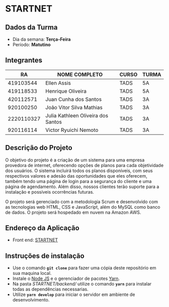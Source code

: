 # **STARTNET**

## Dados da Turma
* Dia da semana: **Terça-Feira**
* Período: **Matutino**

## Integrantes
| RA   | NOME COMPLETO | CURSO | TURMA |
|------|---------------|-------|-------|
| 419103544 | Ellen Assis | TADS  | 5A    |
| 419118533 | Henrique Oliveira   | TADS  | 5A    |
| 420112571 | Juan Cunha dos Santos | TADS  | 3A    |
| 920100250 | João Vitor Silva Mathias | TADS  | 3A    |
| 2220110327 | Julia Kathleen Oliveira dos Santos| TADS  | 3A |
| 920116114 | Victor Ryuichi Nemoto| TADS  | 3A |

## Descrição do Projeto

O objetivo do projeto é a criação de um sistema para uma empresa provedora de internet, oferecendo opções de planos para cada objetividade dos usuários.
O sistema incluirá todos os planos disponíveis, com seus respectivos valores e adesão das oportunidades que eles oferecem, também tendo uma página de login para a segurança do cliente e uma página de agendamento. Além disso, nossos clientes terão suporte para a instalação e possíveis ocorrências futuras.

O projeto será gerenciado com a metodologia Scrum e desenvolvido com as tecnologias web HTML, CSS e JavaScript, além do MySQL como banco de dados. O projeto será hospedado em nuvem na Amazon AWS.

## Endereço da Aplicação
  - Front end: [STARTNET](startnet.vercel.app)

## Instruções de instalação

  - Use o comando **`git clone`** para fazer uma cópia deste repositório em sua maquina local.
  - Instale o [Node JS](https://nodejs.org/pt-br/) e o gerenciador de pacotes [Yarn](https://classic.yarnpkg.com/en/docs/install/#windows-stable).
  - Na pasta *STARTNET/backend/* utilize o comando **`yarn`** para instalar todas as dependências necessarias.
  - Utilize **`yarn develop`** para iniciar o servidor em ambiente de desenvolvimento.
